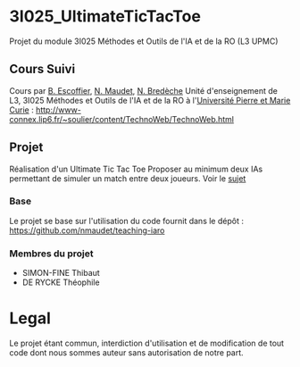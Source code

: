 # 3I025_UltimateTicTacToe
Projet du module 3I025 Méthodes et Outils de l'IA et de la RO (L3 UPMC)

## Cours Suivi
Cours par [B. Escoffier](http://www-desir.lip6.fr/~escoffier/), [N. Maudet](https://nmaudet.gitlab.io/), [N. Bredèche](http://pages.isir.upmc.fr/~bredeche/pmwiki/pmwiki.php)
Unité d'enseignement de L3, 3I025 Méthodes et Outils de l'IA et de la RO à l'[Université Pierre et Marie Curie](https://www.sorbonne-universite.fr/) : http://www-connex.lip6.fr/~soulier/content/TechnoWeb/TechnoWeb.html


## Projet
Réalisation d'un Ultimate Tic Tac Toe
Proposer au minimum deux IAs permettant de simuler un match entre deux joueurs.
Voir le [sujet](https://github.com/ThibautSF/3I025_UltimateTicTacToe/blob/master/Sujet.md)

### Base
Le projet se base sur l'utilisation du code fournit dans le dépôt : https://github.com/nmaudet/teaching-iaro


### Membres du projet
* SIMON-FINE Thibaut
* DE RYCKE Théophile


# Legal
Le projet étant commun, interdiction d'utilisation et de modification de tout code dont nous sommes auteur sans autorisation de notre part.

